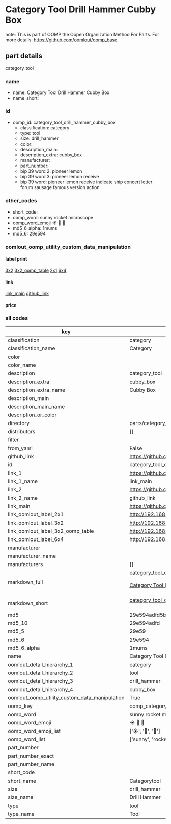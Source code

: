 # Category Tool Drill Hammer Cubby Box  

note: This is part of OOMP the Oopen Organization Method For Parts. For more details: https://github.com/oomlout/oomp_base

##  part details



category_tool

### name
* name: Category Tool Drill Hammer Cubby Box
* name_short: 
### id
* oomp_id: category_tool_drill_hammer_cubby_box
  * classification: category
  * type: tool
  * size: drill_hammer
  * color: 
  * description_main: 
  * description_extra: cubby_box
  * manufacturer: 
  * part_number: 
  * bip 39 word 2: pioneer lemon
  * bip 39 word 3: pioneer lemon receive
  * bip 39 word: pioneer lemon receive indicate ship concert letter forum sausage famous version action

### other_codes
* short_code: 
* oomp_word: sunny rocket microscope
* oomp_word_emoji :sunny: :rocket: :microscope:
* md5_6_alpha: 1mums
* md5_6: 29e594






### oomlout_oomp_utility_custom_data_manipulation
#### label print
[3x2](http://192.168.1.245:1112/?label=oomp%201mums)
[3x2_oomp_table](http://192.168.1.107:1112/?label=oomp%201mums)
[2x1](http://192.168.1.242:1112/?label=oomp%201mums)
[6x4](http://192.168.1.55:1112/?label=oomp%201mums)    

#### link

[link_main](https://github.com/oomlout/oomlout_oomp_current_version_messy/tree/main/parts/category_tool_drill_hammer_cubby_box) [github_link](https://github.com/oomlout/oomlout_oomp_part_src/tree/main/parts/category_tool_drill_hammer_cubby_box)                             

#### price







### all codes 
| key | value |  
| --- | --- |  
| classification | category |  
| classification_name | Category |  
| color |  |  
| color_name |  |  
| description | category_tool |  
| description_extra | cubby_box |  
| description_extra_name | Cubby Box |  
| description_main |  |  
| description_main_name |  |  
| description_or_color |   |  
| directory | parts/category_tool_drill_hammer_cubby_box |  
| distributors | [] |  
| filter |  |  
| from_yaml | False |  
| github_link | https://github.com/oomlout/oomlout_oomp_part_src/tree/main/parts/category_tool_drill_hammer_cubby_box |  
| id | category_tool_drill_hammer_cubby_box |  
| link_1 | https://github.com/oomlout/oomlout_oomp_current_version_messy/tree/main/parts/category_tool_drill_hammer_cubby_box |  
| link_1_name | link_main |  
| link_2 | https://github.com/oomlout/oomlout_oomp_part_src/tree/main/parts/category_tool_drill_hammer_cubby_box |  
| link_2_name | github_link |  
| link_main | https://github.com/oomlout/oomlout_oomp_current_version_messy/tree/main/parts/category_tool_drill_hammer_cubby_box |  
| link_oomlout_label_2x1 | http://192.168.1.242:1112/?label=oomp%201mums |  
| link_oomlout_label_3x2 | http://192.168.1.245:1112/?label=oomp%201mums |  
| link_oomlout_label_3x2_oomp_table | http://192.168.1.107:1112/?label=oomp%201mums |  
| link_oomlout_label_6x4 | http://192.168.1.55:1112/?label=oomp%201mums |  
| manufacturer |  |  
| manufacturer_name |  |  
| manufacturers | [] |  
| markdown_full | [category_tool_drill_hammer_cubby_box](https://github.com/oomlout/oomlout_oomp_current_version_messy/tree/main/parts/category_tool_drill_hammer_cubby_box)<br>[](https://github.com/oomlout/oomlout_oomp_current_version_messy/tree/main/parts/category_tool_drill_hammer_cubby_box)<br>[Category Tool Drill Hammer Cubby Box](https://github.com/oomlout/oomlout_oomp_current_version_messy/tree/main/parts/category_tool_drill_hammer_cubby_box)<br><br> |  
| markdown_short | [category_tool_drill_hammer_cubby_box](https://github.com/oomlout/oomlout_oomp_current_version_messy/tree/main/parts/category_tool_drill_hammer_cubby_box)<br><br> |  
| md5 | 29e594adfd5bb010bae3072f671ff529 |  
| md5_10 | 29e594adfd |  
| md5_5 | 29e59 |  
| md5_6 | 29e594 |  
| md5_6_alpha | 1mums |  
| name | Category Tool Drill Hammer Cubby Box |  
| oomlout_detail_hierarchy_1 | category |  
| oomlout_detail_hierarchy_2 | tool |  
| oomlout_detail_hierarchy_3 | drill_hammer |  
| oomlout_detail_hierarchy_4 | cubby_box |  
| oomlout_oomp_utility_custom_data_manipulation | True |  
| oomp_key | oomp_category_tool_drill_hammer_cubby_box |  
| oomp_word | sunny rocket microscope |  
| oomp_word_emoji | :sunny: :rocket: :microscope: |  
| oomp_word_emoji_list | [':sunny:', ':rocket:', ':microscope:'] |  
| oomp_word_list | ['sunny', 'rocket', 'microscope'] |  
| part_number |  |  
| part_number_exact |  |  
| part_number_name |  |  
| short_code |  |  
| short_name | Categorytool |  
| size | drill_hammer |  
| size_name | Drill Hammer |  
| type | tool |  
| type_name | Tool |  
